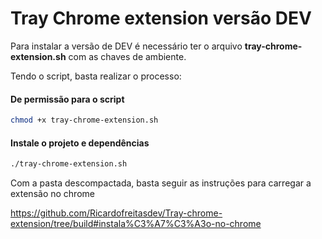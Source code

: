 # Tray Chrome extension versão DEV

Para instalar a versão de DEV é necessário ter o arquivo **tray-chrome-extension.sh** com as chaves de ambiente.

Tendo o script, basta realizar o processo:

#### De permissão para o script

```bash
chmod +x tray-chrome-extension.sh
```

#### Instale o projeto e dependências

```bash
./tray-chrome-extension.sh
```

Com a pasta descompactada, basta seguir as instruções para carregar a extensão no chrome

https://github.com/Ricardofreitasdev/Tray-chrome-extension/tree/build#instala%C3%A7%C3%A3o-no-chrome

